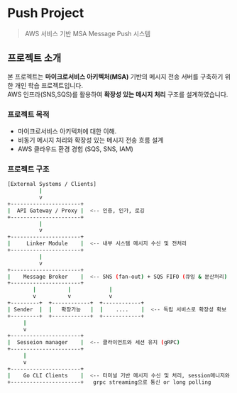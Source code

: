 # Push Project

> AWS 서비스 기반 MSA Message Push 시스템

## 프로젝트 소개

본 프로젝트는 **마이크로서비스 아키텍처(MSA)** 기반의 메시지 전송 서버를 구축하기 위한 개인 학습 프로젝트입니다.  
AWS 인프라(SNS,SQS)를 활용하여 **확장성 있는 메시지 처리** 구조를 설계하였습니다.

### 프로젝트 목적

- 마이크로서비스 아키텍처에 대한 이해.
- 비동기 메시지 처리와 확장성 있는 메시지 전송 흐름 설계
- AWS 클라우드 환경 경험 (SQS, SNS, IAM)

### 프로젝트 구조

```bash
[External Systems / Clients]
          |
          v
+----------------------+
|  API Gateway / Proxy |  <-- 인증, 인가, 로깅
+----------------------+
          |
          v
+----------------------+
|     Linker Module    |  <-- 내부 시스템 메시지 수신 및 전처리
+----------------------+
          |
          v
+----------------------+
|    Message Broker    |  <-- SNS (fan-out) + SQS FIFO (큐잉 & 분산처리)
+----------------------+
        |          |            |
        v          v            v
+---------+  +------------+  +------------+
| Sender  |  |   확장가능   |  |    ....    |  <-- 독립 서비스로 확장성 확보
+---------+  +------------+  +------------+
     | 
     v
+----------------------+
|  Sesseion manager    |  <-- 클라이언트와 세션 유지 (gRPC)
+----------------------+
     |
     v
+----------------------+
|    Go CLI Clients    |  <-- 터미널 기반 메시지 수신 및 처리, session매니저와 
+----------------------+   grpc streaming으로 통신 or long polling
```
